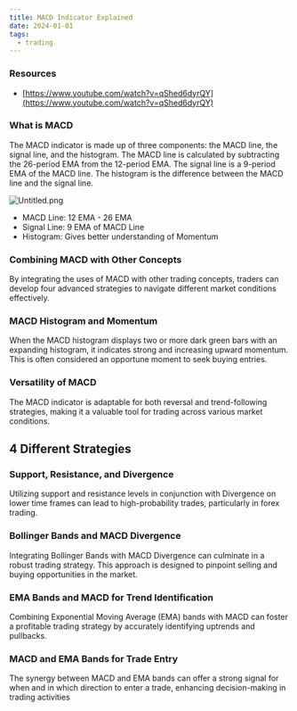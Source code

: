 ```yaml
---
title: MACD Indicator Explained
date: 2024-01-01
tags:
  - trading
---
```


### Resources

- [https://www.youtube.com/watch?v=qShed6dyrQY](https://www.youtube.com/watch?v=qShed6dyrQY)

### What is MACD


The MACD indicator is made up of three components: the MACD line, the signal line, and the histogram. The MACD line is calculated by subtracting the 26-period EMA from the 12-period EMA. The signal line is a 9-period EMA of the MACD line. The histogram is the difference between the MACD line and the signal line.


![Untitled.png](https://prod-files-secure.s3.us-west-2.amazonaws.com/875308e8-8000-4329-b1aa-ffd95b33ba6e/1abbe1ec-fd47-4e14-a5d9-c08b08fc48d8/Untitled.png?X-Amz-Algorithm=AWS4-HMAC-SHA256&X-Amz-Content-Sha256=UNSIGNED-PAYLOAD&X-Amz-Credential=AKIAT73L2G45HZZMZUHI%2F20240123%2Fus-west-2%2Fs3%2Faws4_request&X-Amz-Date=20240123T012759Z&X-Amz-Expires=3600&X-Amz-Signature=d4f95b27adb0bbc74f83b3cdf5c90baa3067db40dfd1401d070c3a90653369f7&X-Amz-SignedHeaders=host&x-id=GetObject)

- MACD Line: 12 EMA - 26 EMA
- Signal Line: 9 EMA of MACD Line
- Histogram: Gives better understanding of Momentum

### **Combining MACD with Other Concepts**


By integrating the uses of MACD with other trading concepts, traders can develop four advanced strategies to navigate different market conditions effectively.


### **MACD Histogram and Momentum**


When the MACD histogram displays two or more dark green bars with an expanding histogram, it indicates strong and increasing upward momentum. This is often considered an opportune moment to seek buying entries.


### **Versatility of MACD**


The MACD indicator is adaptable for both reversal and trend-following strategies, making it a valuable tool for trading across various market conditions.


## 4 Different Strategies


### **Support, Resistance, and Divergence**


Utilizing support and resistance levels in conjunction with Divergence on lower time frames can lead to high-probability trades, particularly in forex trading.


### **Bollinger Bands and MACD Divergence**


Integrating Bollinger Bands with MACD Divergence can culminate in a robust trading strategy. This approach is designed to pinpoint selling and buying opportunities in the market.


### **EMA Bands and MACD for Trend Identification**


Combining Exponential Moving Average (EMA) bands with MACD can foster a profitable trading strategy by accurately identifying uptrends and pullbacks.


### **MACD and EMA Bands for Trade Entry**


The synergy between MACD and EMA bands can offer a strong signal for when and in which direction to enter a trade, enhancing decision-making in trading activities


